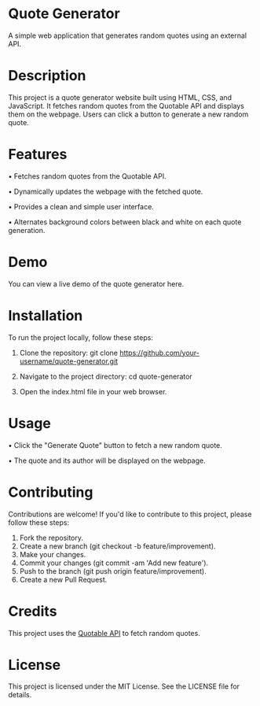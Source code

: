 <h1>Quote Generator</h1>
A simple web application that generates random quotes using an external API.

<h1>Description</h1>
This project is a quote generator website built using HTML, CSS, and JavaScript. It fetches random quotes from the Quotable API and displays them on the webpage. Users can click a button to generate a new random quote.

<h1>Features</h1>
<p>• Fetches random quotes from the Quotable API.</p>
<p>• Dynamically updates the webpage with the fetched quote.</p>
<p>• Provides a clean and simple user interface.</p>
<p>• Alternates background colors between black and white on each quote generation.</p>

<h1>Demo</h1>
You can view a live demo of the quote generator here.

<h1>Installation</h1>
To run the project locally, follow these steps:

1. Clone the repository:
git clone https://github.com/your-username/quote-generator.git

2. Navigate to the project directory:
cd quote-generator

3. Open the index.html file in your web browser.

<h1>Usage</h1>
<p>• Click the "Generate Quote" button to fetch a new random quote.</p>
<p>• The quote and its author will be displayed on the webpage.</p>

<h1>Contributing</h1>
Contributions are welcome! If you'd like to contribute to this project, please follow these steps:

1. Fork the repository.
2. Create a new branch (git checkout -b feature/improvement).
3. Make your changes.
4. Commit your changes (git commit -am 'Add new feature').
5. Push to the branch (git push origin feature/improvement).
6. Create a new Pull Request.

<h1>Credits</h1>
This project uses the <a href="https://docs.quotable.io/docs/api/ZG9jOjQ2NDA2-introduction">Quotable API</a> to fetch random quotes.

<h1>License</h1>
This project is licensed under the MIT License. See the LICENSE file for details.
